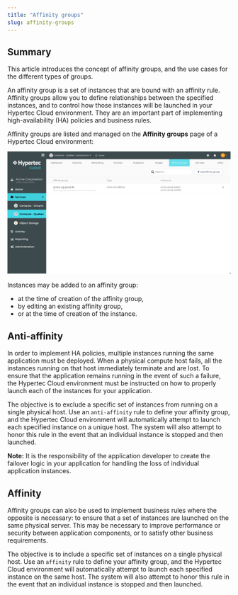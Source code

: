 ```yaml
---
title: "Affinity groups"
slug: affinity-groups
---
```



## Summary

This article introduces the concept of affinity groups, and the use cases for the different types of groups.

An affinity group is a set of instances that are bound with an affinity rule. Affinity groups allow you to define relationships between the specified instances, and to control how those instances will be launched in your Hypertec Cloud environment. They are an important part of implementing high-availability \(HA\) policies and business rules.

Affinity groups are listed and managed on the **Affinity groups** page of a Hypertec Cloud environment:

![Screenshot of the Affinity groups page in a Hypertec Cloud environment](/assets/cca-affinity-groups-en.png)

Instances may be added to an affinity group:

-   at the time of creation of the affinity group,
-   by editing an existing affinity group,
-   or at the time of creation of the instance.

## Anti-affinity

In order to implement HA policies, multiple instances running the same application must be deployed. When a physical compute host fails, all the instances running on that host immediately terminate and are lost. To ensure that the application remains running in the event of such a failure, the Hypertec Cloud environment must be instructed on how to properly launch each of the instances for your application.

The objective is to exclude a specific set of instances from running on a single physical host. Use an `anti-affinity` rule to define your affinity group, and the Hypertec Cloud environment will automatically attempt to launch each specified instance on a unique host. The system will also attempt to honor this rule in the event that an individual instance is stopped and then launched.

**Note:** It is the responsibility of the application developer to create the failover logic in your application for handling the loss of individual application instances.

## Affinity

Affinity groups can also be used to implement business rules where the opposite is necessary: to ensure that a set of instances are launched on the same physical server. This may be necessary to improve performance or security between application components, or to satisfy other business requirements.

The objective is to include a specific set of instances on a single physical host. Use an `affinity` rule to define your affinity group, and the Hypertec Cloud environment will automatically attempt to launch each specified instance on the same host. The system will also attempt to honor this rule in the event that an individual instance is stopped and then launched.


